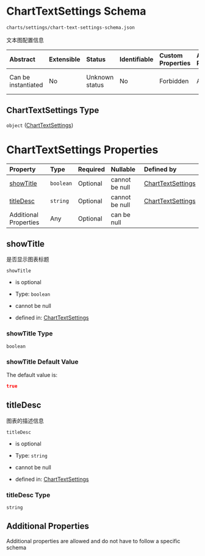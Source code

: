 # ChartTextSettings Schema

```txt
charts/settings/chart-text-settings-schema.json
```

文本图配置信息

| Abstract            | Extensible | Status         | Identifiable | Custom Properties | Additional Properties | Access Restrictions | Defined In                                                                                                       |
| :------------------ | :--------- | :------------- | :----------- | :---------------- | :-------------------- | :------------------ | :--------------------------------------------------------------------------------------------------------------- |
| Can be instantiated | No         | Unknown status | No           | Forbidden         | Allowed               | none                | [chart-text-settings-schema.json](../out/charts/settings/chart-text-settings-schema.json "open original schema") |

## ChartTextSettings Type

`object` ([ChartTextSettings](chart-text-settings-schema.md))

# ChartTextSettings Properties

| Property                | Type      | Required | Nullable       | Defined by                                                                                                                                      |
| :---------------------- | :-------- | :------- | :------------- | :---------------------------------------------------------------------------------------------------------------------------------------------- |
| [showTitle](#showtitle) | `boolean` | Optional | cannot be null | [ChartTextSettings](chart-text-settings-schema-properties-showtitle.md "charts/settings/chart-text-settings-schema.json#/properties/showTitle") |
| [titleDesc](#titledesc) | `string`  | Optional | cannot be null | [ChartTextSettings](chart-text-settings-schema-properties-titledesc.md "charts/settings/chart-text-settings-schema.json#/properties/titleDesc") |
| Additional Properties   | Any       | Optional | can be null    |                                                                                                                                                 |

## showTitle

是否显示图表标题

`showTitle`

* is optional

* Type: `boolean`

* cannot be null

* defined in: [ChartTextSettings](chart-text-settings-schema-properties-showtitle.md "charts/settings/chart-text-settings-schema.json#/properties/showTitle")

### showTitle Type

`boolean`

### showTitle Default Value

The default value is:

```json
true
```

## titleDesc

图表的描述信息

`titleDesc`

* is optional

* Type: `string`

* cannot be null

* defined in: [ChartTextSettings](chart-text-settings-schema-properties-titledesc.md "charts/settings/chart-text-settings-schema.json#/properties/titleDesc")

### titleDesc Type

`string`

## Additional Properties

Additional properties are allowed and do not have to follow a specific schema
